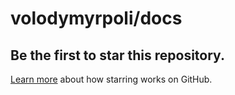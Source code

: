 # volodymyrpoli/docs

## Be the first to star this repository.

[Learn more](https://help.github.com/articles/about-stars) about how starring works on GitHub.

